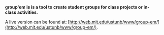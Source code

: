 **group'em is is a tool to create student groups for class projects or in-class activities.**

A live version can be found at: [http://web.mit.edu/ustunb/www/group-em/](http://web.mit.edu/ustunb/www/group-em/).


